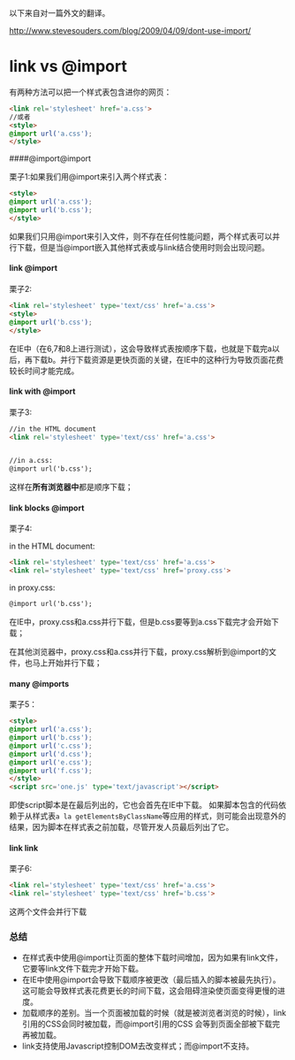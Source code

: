 以下来自对一篇外文的翻译。

http://www.stevesouders.com/blog/2009/04/09/dont-use-import/

# link vs @import

有两种方法可以把一个样式表包含进你的网页：

```html
<link rel='stylesheet' href='a.css'>
//或者
<style>
@import url('a.css');
</style>
```



####@import@import

栗子1:如果我们用@import来引入两个样式表：

```html
<style>
@import url('a.css');
@import url('b.css');
</style>
```

如果我们只用@import来引入文件，则不存在任何性能问题，两个样式表可以并行下载，但是当@import嵌入其他样式表或与link结合使用时则会出现问题。



#### link @import

栗子2:

```html
<link rel='stylesheet' type='text/css' href='a.css'>
<style>
@import url('b.css');
</style>
```

在IE中（在6,7和8上进行测试），这会导致样式表按顺序下载，也就是下载完a以后，再下载b。并行下载资源是更快页面的关键，在IE中的这种行为导致页面花费较长时间才能完成。

#### link with @import

栗子3:

```html
//in the HTML document
<link rel='stylesheet' type='text/css' href='a.css'>


//in a.css:
@import url('b.css');
```

这样在**所有浏览器中**都是顺序下载；



#### link blocks @import

栗子4:

in the HTML document:

```html
<link rel='stylesheet' type='text/css' href='a.css'>
<link rel='stylesheet' type='text/css' href='proxy.css'>
```

in proxy.css:

```html
@import url('b.css');
```

在IE中，proxy.css和a.css并行下载，但是b.css要等到a.css下载完才会开始下载；

在其他浏览器中，proxy.css和a.css并行下载，proxy.css解析到@import的文件，也马上开始并行下载；



#### many @imports

栗子5：

```html
<style>
@import url('a.css');
@import url('b.css');
@import url('c.css');
@import url('d.css');
@import url('e.css');
@import url('f.css');
</style>
<script src='one.js' type='text/javascript'></script>
```

即使script脚本是在最后列出的，它也会首先在IE中下载。 如果脚本包含的代码依赖于从样式表`a la getElementsByClassName`等应用的样式，则可能会出现意外的结果，因为脚本在样式表之前加载，尽管开发人员最后列出了它。



#### link link

栗子6:

```Html
<link rel='stylesheet' type='text/css' href='a.css'>
<link rel='stylesheet' type='text/css' href='b.css'>
```

这两个文件会并行下载



### 总结

+ 在样式表中使用@import让页面的整体下载时间增加，因为如果有link文件，它要等link文件下载完才开始下载。
+ 在IE中使用@import会导致下载顺序被更改（最后插入的脚本被最先执行）。这可能会导致样式表花费更长的时间下载，这会阻碍渲染使页面变得更慢的进度。
+ 加载顺序的差别。当一个页面被加载的时候（就是被浏览者浏览的时候），link引用的CSS会同时被加载，而@import引用的CSS 会等到页面全部被下载完再被加载。
+ link支持使用Javascript控制DOM去改变样式；而@import不支持。